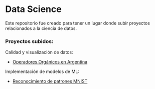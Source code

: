 # Data Science

Este repositorio fue creado para tener un lugar donde subir proyectos relacionados a la ciencia de datos.

### Proyectos subidos:

Calidad y visualización de datos:
- [Operadores Orgánicos en Argentina](proyectos/operadores_organicos_arg)

Implementación de modelos de ML:
- [Reconocimiento de patrones MNIST](proyectos/mnist)
